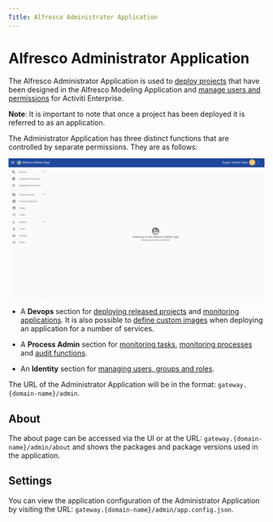 ```yaml
---
Title: Alfresco Administrator Application
---
```


# Alfresco Administrator Application
The Alfresco Administrator Application is used to [deploy projects](../administrator/admin-deploy/README.md) that have been designed in the Alfresco Modeling Application and [manage users and permissions](../administrator/admin-identity/README.md) for Activiti Enterprise. 

**Note**: It is important to note that once a project has been deployed it is referred to as an application. 

The Administrator Application has three distinct functions that are controlled by separate permissions. They are as follows:

![Administrator section view](../images/admin-elements.png)

* A **Devops** section for [deploying released projects](../administrator/admin-deploy/README.md) and [monitoring applications](../administrator/admin-deploy.md#monitoring-applications). It is also possible to [define custom images](../administrator/admin-deploy/deploy-images.md) when deploying an application for a number of services.

* A **Process Admin** section for [monitoring tasks](../administrator/admin-monitoring/README.md#monitoring-tasks), [monitoring processes](../administrator/admin-monitoring/README.md#monitoring-processes) and [audit functions](../administrator/admin-monitoring/README.md#audit).

* An **Identity** section for [managing users, groups and roles](../administrator/admin-identity/README.md). 

The URL of the Administrator Application will be in the format: `gateway.{domain-name}/admin`. 

## About
The about page can be accessed via the UI or at the URL: `gateway.{domain-name}/admin/about` and shows the packages and package versions used in the application. 

## Settings
You can view the application configuration of the Administrator Application by visiting the URL: `gateway.{domain-name}/admin/app.config.json`. 

